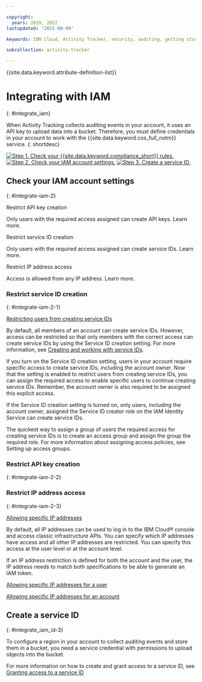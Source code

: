 ```yaml
---

copyright:
  years: 2019, 2022
lastupdated: "2021-08-09"

keywords: IBM Cloud, Activity Tracker, security, auditing, getting started

subcollection: activity-tracker

---
```


{{site.data.keyword.attribute-definition-list}}
 

# Integrating with IAM 
{: #integrate_iam}

When Activity Tracking collects auditing events in your account, it uses an API key to upload data into a bucket. Therefore, you must define credentials in your account to work with the {{site.data.keyword.cos_full_notm}} service. 
{: shortdesc}

<!-- NOTE: The following graphics are reused in the integrate_scc.md topic.  If the text needs to change, unique graphics will need to be created -->

[![Step 1. Check your {{site.data.keyword.compliance_short}} rules.](images/integrate_iam_1.svg)](/docs/security-compliance?topic=security-compliance-rules#view-rules-ui) [![Step 2. Check your IAM account settings.](images/integrate_iam_2.svg)](#integrate-iam-2) [![Step 3. Create a service ID.](images/integrate_iam_3.svg)](#integrate_iam_id-3)

## Check your IAM account settings
{: #integrate-iam-2}

Restrict API key creation

Only users with the required access assigned can create API keys. Learn more.

Restrict service ID creation

Only users with the required access assigned can create service IDs. Learn more.

Restrict IP address access

Access is allowed from any IP address. Learn more.


### Restrict service ID creation
{: #integrate-iam-2-1}

[Restricting users from creating service IDs](/docs/account?topic=account-restrict-service-id-create)


By default, all members of an account can create service IDs. However, access can be restricted so that only members with the correct access can create service IDs by using the Service ID creation setting. For more information, see [Creating and working with service IDs](/docs/account?topic=account-serviceids).  

If you turn on the Service ID creation setting, users in your account require specific access to create service IDs, including the account owner. 
Now that the setting is enabled to restrict users from creating service IDs, you can assign the required access to enable specific users to continue creating service IDs. Remember, the account owner is also required to be assigned this explicit access.


If the Service ID creation setting is turned on, only users, including the account owner, assigned the Service ID creator role on the IAM Identity Service can create service IDs.

The quickest way to assign a group of users the required access for creating service IDs is to create an access group and assign the group the required role. For more information about assigning access policies, see Setting up access groups.

### Restrict API key creation
{: #integrate-iam-2-2}



### Restrict IP address access
{: #integrate-iam-2-3}

[Allowing specific IP addresses](/docs/account?topic=account-ips)

By default, all IP addresses can be used to log in to the IBM Cloud® console and access classic infrastructure APIs. You can specify which IP addresses have access and all other IP addresses are restricted. You can specify this access at the user level or at the account level.

If an IP address restriction is defined for both the account and the user, the IP address needs to match both specifications to be able to generate an IAM token.

[Allowing specific IP addresses for a user](/docs/account?topic=account-ips#ips_user)

[Allowing specific IP addresses for an account](/docs/account?topic=account-ips#ips_account)



## Create a service ID
{: #integrate_iam_id-3}

To configure a region in your account to collect auditing events and store them in a bucket, you need a service credential with permissions to upload objects into the bucket.

For more information on how to create and grant access to a service ID, see [Granting access to a service ID](/docs/cloud-object-storage?topic=cloud-object-storage-iam-bucket-permissions#iam-service-id)
